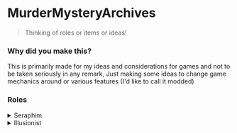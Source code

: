 # MurderMysteryArchives
> Thinking of roles or items or ideas!
### Why did you make this?
This is primarily made for my ideas and considerations for games and not to be taken seriously in any remark,
Just making some ideas to change game mechanics around or various features (I'd like to call it modded)

### Roles
<details><summary>Seraphim</summary>

> These people are always watching the illusioners; every movement, sometimes (they can't tell the difference between themselves and illusioners)
#### Storyline
They were created by the despairs to cause more conflict and pain and revive the dead by prolonging the game.
#### Abilities
- They can heal any character in the game that hasn't been killed in the last (4) rounds or (if the despair allows)
- They can stop illusioners from doing devious things?
- They can give items to "players" on a round basis, depending on (situational pools)
#### Resiliences
- They can only be applied, if their assistant is a doctor & supportive role?
- They can't kill anyone at all, they're only supportive
- Illusioners can give them trouble with the game internally
#### Affinities
#### Seeking (First Affinity)
- Only can stop illusioners from specific tasks
#### Healing (Second Affinity)
- Can only be applied, if their assistant is a doctor/supportive role?
#### ???
- I couldn't think of a third one, I'm sorry?

> You can apply other rules to this, if you desire.
</details>

<details><summary>Illusionist</summary>

> These people are most likely just friends to the despairs to make the game more interesting; this role is only for fast pace matching
#### Storyline
Illusionist were people, who were driven insane by the despairs and want to be super vengeful on their primal desires to destroy and cause conflict and pain within basis of their own needs. 
#### Abilities
- They can take people into torture realities or dimensions basis on the game!
- They can get information about people within boundaries of their subconscious mind.
- They're also known for being cheaters in every round and keep balance in the game for extended periods of time every (3) rounds
- They can take anyone out within (8) rounds by taking them into the abyssal illusions of their mind and killing them from existence!
#### Resiliences
- They cannot attack anyone that hasn't killed or acquired any sort of items (Starting clause only) 
- They cannot interact with players, who have already been targeted by a cheat in that round; they must recharge every (3) rounds and only take place as a spectator for a select (penitence of time)
- If the detective or council figures out, your "monster" illusion or your assistant in the game, you lose by default and can't continue in the game for another (4) rounds and will be selected at random for a new assistant.
- They can interact with the environment; but, they can't move objects around; besides from the doctor's pill and (various objects) selective on the despairs desire.
#### Affinities
##### Zeus (First Affinity)
- They're able to take anyone into illusion without remorse for (60 seconds)
- Speed increased by 2.5x more than the survivors?
##### Prometheus (Second Affinity)
- They lose the abilities of Zeus, but keep the speed!
- They're now able to set traps for survivors and manipulate the environment with (rules implied)
##### Leviathan (Final Affinity)
- They gain all previous abilities and capable of section 3 (killing anyone one person in a game without punishment) 
##### Section 1
You're not allow to speed up the game, if there's no players involved hardly; you'll need to acquire that from your despair.
##### Section 2
All Illusionist must help the despair keep balance in the game; which means you're not allow to give specific players-
Information basis on the despairs (Decisions on the game component)
##### Section 3
You're able to kill only within a periodic timeframe, meaning; only the starting clause is counted out and ending clause-
Anything that's in between the game's middle zone or (third-chapter) you can manipulate.

> You can apply other rules to this, if you desire.

</details>






















